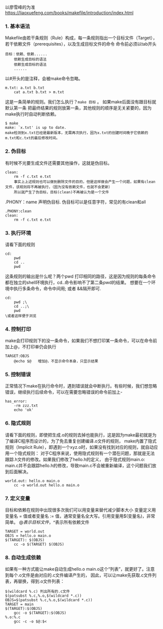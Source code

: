以廖雪峰的为准 https://liaoxuefeng.com/books/makefile/introduction/index.html
### 1. 基本语法 
Makefile由若干条规则（Rule）构成，每一条规则指出一个目标文件（Target），若干依赖文件（prerequisites），以及生成目标文件的命令
命令前必须以tab开头
```
目标：依赖、依赖......
    依赖生成目标的语法 
    依赖生成目标的语法 
    ......
```
以#开头的是注释，会被make命令忽略。
```
m.txt: a.txt b.txt
	cat a.txt b.txt > m.txt
```
这是一条简单的规则。我们怎么执行？`make 目标` 。 如果make后面没有跟目标就默认第一条 
把最终结果的规则放第一条，其他规则的顺序是无关紧要的，因为make执行时自动判断依赖。
```
$ make
make: `x.txt' is up to date.
make检测到x.txt已经是最新版本，无需再次执行，因为x.txt的创建时间晚于它依赖的m.txt和c.txt的最后修改时间。
```
### 2. 伪目标  
有时候不光要生成文件还需要其他操作，这就是伪目标。
```
clean:
    rm -f c.txt e.txt
    事实上上述规则也可以做到删除文件的目的，但是这样做会产生一个问题，如果有clean文件，该规则将不再被执行，（因为没有依赖文件，也就不会更新）
    所以就产生了伪目标，目标(clean)不再被认为是一个文件
```
.PHONY：name  声明伪目标. 伪目标可以是任意字符，常见的有clean和all
```
.PHONY:clean 
clean:
    rm -f c.txt e.txt
```
### 3. 执行环境
请看下面的规则
```
cd:
	pwd
	cd ..
	pwd
```
这条规则的输出是什么呢？两个pwd 打印相同的路径，这是因为规则的每条命令都在独立的shell环境执行，cd..命令影响不了第二条pwd的结果。
想要在一个环境中执行多条命令，命令中间用; 或者 &&隔开即可.
```
cd:
	pwd ;\
	cd ..;\
	pwd 
\或者这样便于浏览 
```
### 4. 控制打印
make会打印规则下的没一条命令，如果我们不想打印某一条命令，可以在命令前加上@，不打印单仍会执行
```
TARGET:OBJS
    @echo $@   增加@，不显示命令本身，只显示结果
```
### 5. 控制错误
正常情况下make在执行命令时，遇到错误就会中断执行。有些时候，我们想忽略错误，继续执行后续命令，可以在需要忽略错误的命令前加上-
```
has_error:
	-rm zzz.txt
	echo 'ok'
```
### 6. 隐式规则
请看下面的规则，即使把生成.o的规则去掉也能执行，这是因为make最初就是为了编译C程序而设计的，为了免去重复创建编译.o文件的规则，
make内置了隐式规则（Implicit Rule），即遇到一个xyz.o时，如果没有找到对应的规则，就自动应用一个隐式规则：
对于C程序来说，使用隐式规则有一个潜在问题，那就是无法跟踪.h文件的修改。如果我们修改了hello.h的定义，
由于隐式规则main.o: main.c并不会跟踪hello.h的修改，导致main.c不会被重新编译，这个问题我们放到后面解决。
```
world.out: hello.o main.o
	cc -o world.out hello.o main.o
```
### 7. 定义变量
目标和依赖在规则中出现很多次我们可以用变量来替代减少脚本大小
变量定义用变量名 = 值或者变量名 := 值，通常变量名全大写。引用变量用$(变量名)，非常简单。
$@表示目标文件，$^表示所有依赖文件
```
TARGET = world.out
OBJS = hello.o main.o
$(TARGET): $(OBJS)
	cc -o $(TARGET) $(OBJS)
```
### 8. 自动生成依赖
如果有一种方式能让make自动生成hello.o main.o这个“列表”，就更好了。注意到每个.o文件是由对应的.c文件编译产生的，
因此，可以让make先获取.c文件列表，再替换，得到.o文件列表：
```
$(wildcard %.c) 列出所有的.c文件
$(patsubst %.c,%.o,$(wildcard *.c)) 
OBJS=$(patsubst %.c,%.o,$(wildcard *.c))
TARGET = main 
$(TARGET):$(OBJS)
    gcc -o $(TARGET):$(OBJS)
%.o:%.c
    gcc -c -o $@:$<    
```


